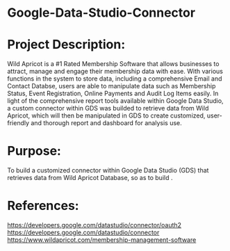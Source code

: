 # Google-Data-Studio-Connector
# Project Description:
  Wild Apricot is a #1 Rated Membership Software that allows businesses to attract, manage and engage their membership data with ease. With various functions in the system to store data, including a comprehensive Email and Contact Databse, users are able to manipulate data such as Membership Status, Event Registration, Online Payments and Audit Log Items easily. In light of the comprehensive report tools available within Google Data Studio, a custom connector within GDS was builded to retrieve data from Wild Apricot, which will then be manipulated in GDS to create customized, user-friendly and thorough report and dashboard for analysis use.
# Purpose:
  To build a customized connector within Google Data Studio (GDS) that retrieves data from Wild Apricot Database, so as to build . 
# References:
  https://developers.google.com/datastudio/connector/oauth2  
  https://developers.google.com/datastudio/connector
  https://www.wildapricot.com/membership-management-software
  
